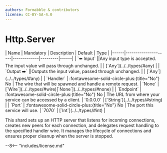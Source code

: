 ```yaml
---
authors: Formabble & contributors
license: CC-BY-SA-4.0
---
```



# Http.Server

<div class="sh-parameters" markdown="1">
| Name | Mandatory | Description | Default | Type |
|------|---------------------|-------------|---------|------|
| `⬅️ Input` ||Any input type is accepted. The input value will pass through unchanged. | | [`Any`](../../types/#any) |
| `Output ➡️` ||Outputs the input value, passed through unchanged. | | [`Any`](../../types/#any) |
| `Handler` | :fontawesome-solid-circle-plus:{title="No"} No  | The wire that will be spawned and handle a remote request. | `None` | [`Wire`](../../types/#wire)[`None`](../../types/#none) |
| `Endpoint` | :fontawesome-solid-circle-plus:{title="No"} No  | The URL from where your service can be accessed by a client. | `0.0.0.0` | [`String`](../../types/#string) |
| `Port` | :fontawesome-solid-circle-plus:{title="No"} No  | The port this service will use. | `7070` | [`Int`](../../types/#int) |

</div>

This shard sets up an HTTP server that listens for incoming connections, creates new peers for each connection, and delegates request handling to the specified handler wire. It manages the lifecycle of connections and ensures proper cleanup when the server is stopped.

--8<-- "includes/license.md"

